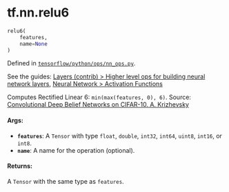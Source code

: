 <div itemscope itemtype="http://developers.google.com/ReferenceObject">
<meta itemprop="name" content="tf.nn.relu6" />
</div>

# tf.nn.relu6

``` python
relu6(
    features,
    name=None
)
```



Defined in [`tensorflow/python/ops/nn_ops.py`](https://www.tensorflow.org/code/tensorflow/python/ops/nn_ops.py).

See the guides: [Layers (contrib) > Higher level ops for building neural network layers](../../../../api_guides/python/contrib.layers.md#Higher_level_ops_for_building_neural_network_layers), [Neural Network > Activation Functions](../../../../api_guides/python/nn.md#Activation_Functions)

Computes Rectified Linear 6: `min(max(features, 0), 6)`.
Source: [Convolutional Deep Belief Networks on CIFAR-10. A. Krizhevsky](http://www.cs.utoronto.ca/~kriz/conv-cifar10-aug2010.pdf)

#### Args:

* <b>`features`</b>: A `Tensor` with type `float`, `double`, `int32`, `int64`, `uint8`,
    `int16`, or `int8`.
* <b>`name`</b>: A name for the operation (optional).


#### Returns:

  A `Tensor` with the same type as `features`.